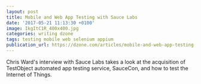 ```yaml
---
layout: post
title: Mobile and Web App Testing with Sauce Labs
date: '2017-05-21 11:13:30 +0100'
image: IkgItC1R_400x400.jpg
categories: writing dzone
tags: testing mobile web selenium appium
publication_url: https://dzone.com/articles/mobile-and-web-app-testing-with-sauce-labs
---
```


Chris Ward's interview with Sauce Labs takes a look at the acquisition of TestObject automated app testing service, SauceCon, and how to test the Internet of Things.
